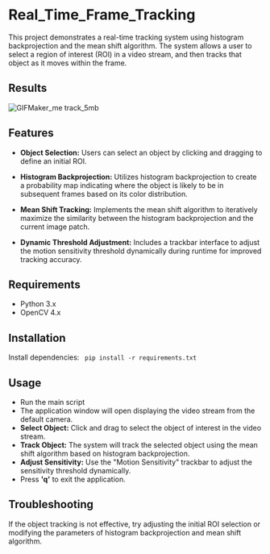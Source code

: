 # Real_Time_Frame_Tracking
This project demonstrates a real-time tracking system using histogram backprojection and the mean shift algorithm. The system allows a user to select a region of interest (ROI) in a video stream, and then tracks that object as it moves within the frame.

## Results
![GIFMaker_me track_5mb](https://github.com/user-attachments/assets/dd79e74f-5d6b-4252-9a35-46904ca5d765)


## Features
- **Object Selection:** Users can select an object by clicking and dragging to define an initial ROI.

- **Histogram Backprojection:** Utilizes histogram backprojection to create a probability map indicating where the object is likely to be in subsequent frames based on its color distribution.

- **Mean Shift Tracking:** Implements the mean shift algorithm to iteratively maximize the similarity between the histogram backprojection and the current image patch.

- **Dynamic Threshold Adjustment:** Includes a trackbar interface to adjust the motion sensitivity threshold dynamically during runtime for improved tracking accuracy.

## Requirements
- Python 3.x
- OpenCV 4.x

## Installation
Install dependencies:
``` pip install -r requirements.txt```
## Usage
- Run the main script
- The application window will open displaying the video stream from the default camera.
- **Select Object:** Click and drag to select the object of interest in the video stream.
- **Track Object:** The system will track the selected object using the mean shift algorithm based on histogram backprojection.
- **Adjust Sensitivity:** Use the "Motion Sensitivity" trackbar to adjust the sensitivity threshold dynamically.
- Press **'q'** to exit the application.

## Troubleshooting
If the object tracking is not effective, try adjusting the initial ROI selection or modifying the parameters of histogram backprojection and mean shift algorithm.

